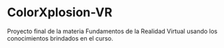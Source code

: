 # ColorXplosion-VR
Proyecto final de la materia Fundamentos de la Realidad Virtual usando los conocimientos brindados en el curso.
